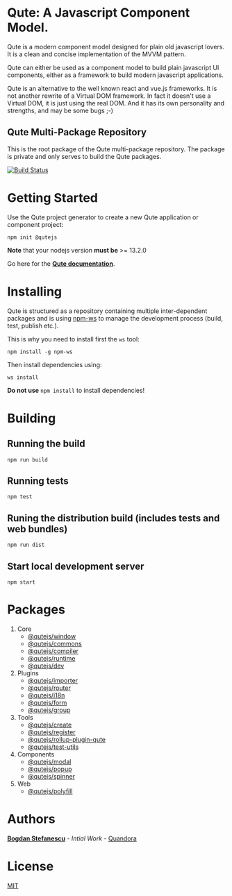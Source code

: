 # Qute: A Javascript Component Model.

Qute is a modern component model designed for plain old javascript lovers.
It is a clean and concise implementation of the MVVM pattern.

Qute can either be used as a component model to build plain javascript UI components, either as a framework to build modern javascript applications.

Qute is an alternative to the well known react and vue.js frameworks. It is not another rewrite of a Virtual DOM framework. In fact it doesn't use a Virtual DOM, it is just using the real DOM. And it has its own personality and strengths, and may be some bugs ;-)

## Qute Multi-Package Repository

This is the root package of the Qute multi-package repository. The package is private and only serves to build the Qute packages.

[![Build Status](https://travis-ci.com/bstefanescu/qutejs.svg?branch=master)](https://travis-ci.com/bstefanescu/qutejs)

# Getting Started

Use the Qute project generator to create a new Qute application or component project:

```
npm init @qutejs
```
**Note** that your nodejs version **must be** >= 13.2.0


Go here for the **[Qute documentation](https://qutejs.org)**.

# Installing

Qute is structured as a repository containing multiple inter-dependent packages and is using [npm-ws](https://www.npmjs.com/package/npm-ws) to manage the development process (build, test, publish etc.).

This is why you need to install first the `ws` tool:

```
npm install -g npm-ws
```

Then install dependencies using:

```
ws install
```

**Do not use** `npm install` to install dependencies!


# Building

## Running the build

```
npm run build
```

## Running tests

```
npm test
```

## Runing the distribution build (includes tests and web bundles)

```
npm run dist
```

## Start local development server

```
npm start
```

# Packages

1. Core
	* [@qutejs/window](core/window)
	* [@qutejs/commons](core/commons)
	* [@qutejs/compiler](core/compiler)
	* [@qutejs/runtime](core/runtime)
	* [@qutejs/dev](core/dev)
2. Plugins
    * [@qutejs/importer](plugins/importer)
	* [@qutejs/router](plugins/router)
    * [@qutejs/i18n](plugins/i18n)
    * [@qutejs/form](plugins/form)
    * [@qutejs/group](plugins/group)
2. Tools
	* [@qutejs/create](tools/create)
	* [@qutejs/register](tools/register)
	* [@qutejs/rollup-plugin-qute](tools/rollup-plugin-qute)
	* [@qutejs/test-utils](tools/test-utils)
3. Components
    * [@qutejs/modal](components/modal)
	* [@qutejs/popup](components/popup)
	* [@qutejs/spinner](components/spinner)
4. Web
	* [@qutejs/polyfill](web/polyfill)

# Authors

**[Bogdan Stefanescu](mailto:bogdan@quandora.com)** - *Intial Work* - [Quandora](https://quandora.com)

# License

[MIT](LICENSE)
